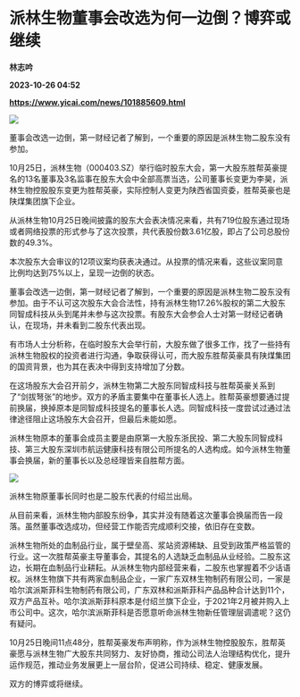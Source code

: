 # 派林生物董事会改选为何一边倒？博弈或继续
**林志吟**

**2023-10-26 04:52**

**https://www.yicai.com/news/101885609.html**

![](https://imgcdn.yicai.com/uppics/slides/2023/10/2ce20f362aabef79ca6b6cc0bee1bad5.jpg)

董事会改选一边倒，第一财经记者了解到，一个重要的原因是派林生物二股东没有参加。

10月25日，派林生物（000403.SZ）举行临时股东大会，第一大股东胜帮英豪提名的13名董事及3名监事在股东大会中全部高票当选，公司董事长变更为李昊，派林生物控股股东变更为胜帮英豪，实际控制人变更为陕西省国资委，胜帮英豪也是陕煤集团旗下企业。

从派林生物10月25日晚间披露的股东大会表决情况来看，共有719位股东通过现场或者网络投票的形式参与了这次投票，共代表股份数3.61亿股，即占了公司总股份数的49.3%。

本次股东大会审议的12项议案均获表决通过。从投票的情况来看，这些议案同意比例均达到75%以上，呈现一边倒的状态。

董事会改选一边倒，第一财经记者了解到，一个重要的原因是派林生物二股东没有参加。由于不认可这次股东大会合法性，持有派林生物17.26%股权的第二大股东同智成科技从头到尾并未参与这次投票。有股东大会参会人士对第一财经记者确认，在现场，并未看到二股东代表出现。

有市场人士分析称，在临时股东大会举行前，大股东做了很多工作，找了一些持有派林生物股权的投资者进行沟通，争取获得认可，而大股东胜帮英豪具有陕煤集团的国资背景，也为其在表决中得到支持增加了分数。

在这场股东大会召开前夕，派林生物第二大股东同智成科技与胜帮英豪关系到了“剑拔弩张”的地步。双方的矛盾主要集中在董事长人选上。胜帮英豪想要通过提前换届，换掉原本是同智成科技提名的董事长人选。同智成科技一度尝试过通过法律途径阻止这场股东大会召开，但最后未能如愿。

派林生物原本的董事会成员主要是由原第一大股东浙民投、第二大股东同智成科技、第三大股东深圳市航运健康科技有限公司所提名的人选构成。如今派林生物董事会换届，新的董事长以及总经理皆来自胜帮方面。

![](https://imgcdn.yicai.com/uppics/images/2023/10/f86ae5a9172686a66532a6fafddbdd85.jpg)

派林生物原董事长同时也是二股东代表的付绍兰出局。

从目前来看，派林生物内部股东纷争，其实并没有随着这次董事会换届而告一段落。虽然董事改选成功，但经营工作能否完成顺利交接，依旧存在变数。

派林生物所处的血制品行业，属于壁垒高、浆站资源稀缺、且受到政策严格监管的行业。这一次胜帮英豪主导董事会，其提名的人选缺乏血制品从业经验。二股东这边，长期在血制品行业耕耘。从派林生物内部经营来看，二股东也掌握着不少话语权。派林生物旗下共有两家血制品企业，一家广东双林生物制药有限公司，一家是哈尔滨派斯菲科生物制药有限公司，广东双林和派斯菲科产品品种合计达到11个，双方产品互补。哈尔滨派斯菲科原本是付绍兰旗下企业，于2021年2月被并购入上市公司中。这次，哈尔滨派斯菲科是否愿意听命派林生物新任管理层调遣呢？这仍有疑问。

10月25日晚间11点48分，胜帮英豪发布声明称，作为派林生物控股股东，胜帮英豪愿与派林生物广大股东共同努力、友好协商，推动公司法人治理结构优化，提升运作规范，推动业务发展更上一层台阶，促进公司持续、稳定、健康发展。

双方的博弈或将继续。
